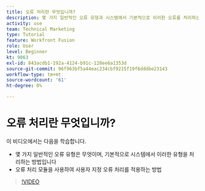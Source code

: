 ```yaml
---
title: 오류 처리란 무엇입니까?
description: 몇 가지 일반적인 오류 유형과 시스템에서 기본적으로 이러한 오류를 처리하는 방법을 배웁니다. 그런 다음 사용자 지정 오류 처리를 적용하는 방법을 배웁니다 [!DNL Adobe Workfront Fusion].
activity: use
team: Technical Marketing
type: Tutorial
feature: Workfront Fusion
role: User
level: Beginner
kt: 9063
exl-id: 843acdb1-192a-4124-b91c-128ee6a1353d
source-git-commit: 96f963bf5a44eac234cbf9215f19f6dddbe23143
workflow-type: tm+mt
source-wordcount: '61'
ht-degree: 0%

---
```


# 오류 처리란 무엇입니까?

이 비디오에서는 다음을 학습합니다.

* 몇 가지 일반적인 오류 유형은 무엇이며, 기본적으로 시스템에서 이러한 유형을 처리하는 방법입니다
* 오류 처리 모듈을 사용하여 사용자 지정 오류 처리를 적용하는 방법

>[!VIDEO](https://video.tv.adobe.com/v/335304/?quality=12)
